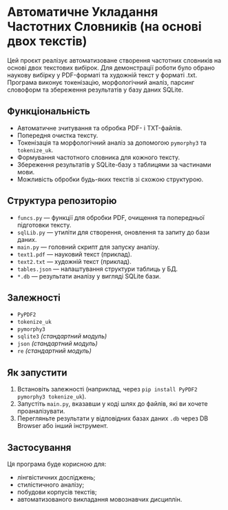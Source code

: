 # Автоматичне Укладання Частотних Словників (на основі двох текстів)

Цей проєкт реалізує автоматизоване створення частотних словників на основі двох текстових вибірок. Для демонстрації роботи було обрано наукову вибірку у  PDF-форматі та художній текст у форматі .txt. Програма виконує токенізацію, морфологічний аналіз, парсинг словоформ та збереження результатів у базу даних SQLite.

## Функціональність

- Автоматичне зчитування та обробка PDF- і TXT-файлів.
- Попередня очистка тексту.
- Токенізація та морфологічний аналіз за допомогою `pymorphy3` та `tokenize_uk`.
- Формування частотного словника для кожного тексту.
- Збереження результатів у SQLite-базу з таблицями за частинами мови.
- Можливість обробки будь-яких текстів зі схожою структурою.

## Структура репозиторію

- `funcs.py` — функції для обробки PDF, очищення та попередньої підготовки тексту.
- `sqlLib.py` — утиліти для створення, оновлення та запиту до бази даних.
- `main.py` — головний скрипт для запуску аналізу.
- `text1.pdf` — науковий текст (приклад).
- `text2.txt` — художній текст (приклад).
- `tables.json` — налаштування структури таблиць у БД.
- `*.db` — результати аналізу у вигляді SQLite бази.

## Залежності

- `PyPDF2`
- `tokenize_uk`
- `pymorphy3`
- `sqlite3` *(стандартний модуль)*
- `json` *(стандартний модуль)*
- `re` *(стандартний модуль)*

## Як запустити

1. Встановіть залежності (наприклад, через `pip install PyPDF2 pymorphy3 tokenize_uk`).
2. Запустіть `main.py`, вказавши у коді шлях до файлів, які ви хочете проаналізувати.
3. Перегляньте результати у відповідних базах даних `.db` через DB Browser або інший інструмент.

## Застосування

Ця програма буде корисною для:
- лінгвістичних досліджень;
- стилістичного аналізу;
- побудови корпусів текстів;
- автоматизованого викладання мовознавчих дисциплін.
